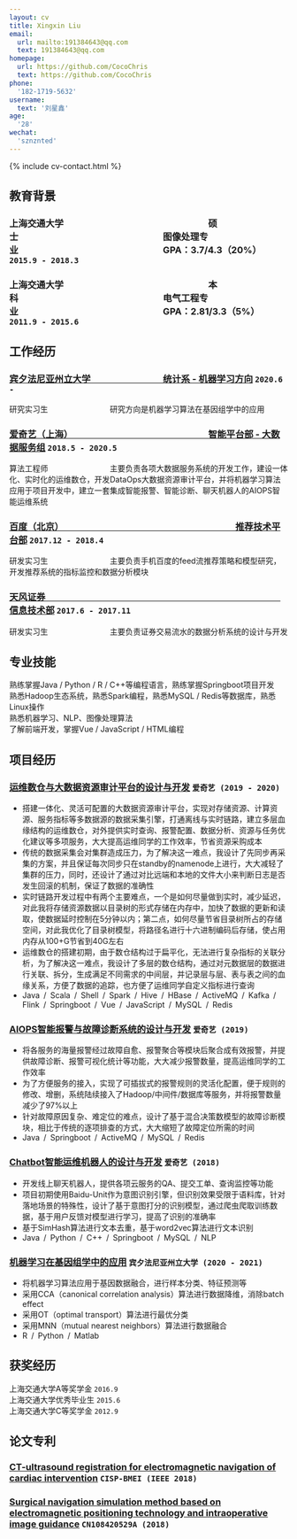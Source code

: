 ```yaml
---
layout: cv
title: Xingxin Liu
email:
  url: mailto:191384643@qq.com
  text: 191384643@qq.com
homepage:
  url: https://github.com/CocoChris
  text: https://github.com/CocoChris
phone:
  '182-1719-5632'
username:
  text: '刘星鑫'
age:
  '28'
wechat:
  'sznznted'
---
```


<!-- # Xingxin **Liu** -->

<!--
include contact information from the front matter
Supported arguments:
    - homepage: url, text
    - phone
    - email
-->

{% include cv-contact.html %}

## 教育背景

### **上海交通大学&emsp;&emsp;&emsp;&emsp;&emsp;&emsp;&emsp;&emsp;&emsp;&emsp;&emsp;&emsp;&emsp;&emsp;&emsp;&emsp;硕士&emsp;&emsp;&emsp;&emsp;&emsp;&emsp;&emsp;&emsp;&emsp;&emsp;&emsp;&emsp;&emsp;&emsp;&emsp;&emsp;图像处理专业&emsp;&emsp;&emsp;&emsp;&emsp;&emsp;&emsp;&emsp;&emsp;&emsp;&emsp;&emsp;&emsp;&emsp;&emsp;&emsp;GPA：3.7/4.3（20%）** `2015.9 - 2018.3`

### **上海交通大学&emsp;&emsp;&emsp;&emsp;&emsp;&emsp;&emsp;&emsp;&emsp;&emsp;&emsp;&emsp;&emsp;&emsp;&emsp;&emsp;本科&emsp;&emsp;&emsp;&emsp;&emsp;&emsp;&emsp;&emsp;&emsp;&emsp;&emsp;&emsp;&emsp;&emsp;&emsp;&emsp;电气工程专业&emsp;&emsp;&emsp;&emsp;&emsp;&emsp;&emsp;&emsp;&emsp;&emsp;&emsp;&emsp;&emsp;&emsp;&emsp;&emsp;GPA：2.81/3.3（5%）** `2011.9 - 2015.6`

## 工作经历

### [**宾夕法尼亚州立大学&emsp;&emsp;&emsp;&emsp;&emsp;&emsp;&emsp;&emsp;统计系 - 机器学习方向**]() `2020.6 -`

研究实习生&emsp;&emsp;&emsp;&emsp;&emsp;&emsp;&emsp;&emsp;研究方向是机器学习算法在基因组学中的应用<br>

### [**爱奇艺（上海）&emsp;&emsp;&emsp;&emsp;&emsp;&emsp;&emsp;&emsp;&emsp;&emsp;&emsp;&emsp;&emsp;&emsp;&emsp;智能平台部 - 大数据服务组**]() `2018.5 - 2020.5`

算法工程师&emsp;&emsp;&emsp;&emsp;&emsp;&emsp;&emsp;&emsp;主要负责各项大数据服务系统的开发工作，建设一体化、实时化的运维数仓，开发DataOps大数据资源审计平台，并将机器学习算法应用于项目开发中，建立一套集成智能报警、智能诊断、聊天机器人的AIOPS智能运维系统<br>

### [**百度（北京）&emsp;&emsp;&emsp;&emsp;&emsp;&emsp;&emsp;&emsp;&emsp;&emsp;&emsp;&emsp;&emsp;&emsp;&emsp;&emsp;&emsp;&emsp;&emsp;推荐技术平台部**]() `2017.12 - 2018.4`

研发实习生&emsp;&emsp;&emsp;&emsp;&emsp;&emsp;&emsp;&emsp;主要负责手机百度的feed流推荐策略和模型研究，开发推荐系统的指标监控和数据分析模块<br>

### [**天风证券&emsp;&emsp;&emsp;&emsp;&emsp;&emsp;&emsp;&emsp;&emsp;&emsp;&emsp;&emsp;&emsp;&emsp;&emsp;&emsp;&emsp;&emsp;&emsp;&emsp;&emsp;&emsp;&emsp;&emsp;&emsp;&emsp;信息技术部**]() `2017.6 - 2017.11`

研发实习生&emsp;&emsp;&emsp;&emsp;&emsp;&emsp;&emsp;&emsp;主要负责证券交易流水的数据分析系统的设计与开发<br>

## 专业技能

熟练掌握Java / Python / R / C++等编程语言，熟练掌握Springboot项目开发<br>
熟悉Hadoop生态系统，熟悉Spark编程，熟悉MySQL / Redis等数据库，熟悉Linux操作<br>
熟悉机器学习、NLP、图像处理算法<br>
了解前端开发，掌握Vue / JavaScript / HTML编程<br>

## 项目经历

### [**运维数仓与大数据资源审计平台的设计与开发**]() `爱奇艺 (2019 - 2020)`

- 搭建一体化、灵活可配置的大数据资源审计平台，实现对存储资源、计算资源、服务指标等多数据源的数据采集引擎，打通离线与实时链路，建立多层血缘结构的运维数仓，对外提供实时查询、报警配置、数据分析、资源与任务优化建议等多项服务，大大提高运维同学的工作效率，节省资源采购成本<br>
- 传统的数据采集会对集群造成压力，为了解决这一难点，我设计了先同步再采集的方案，并且保证每次同步只在standby的namenode上进行，大大减轻了集群的压力，同时，还设计了通过对比远端和本地的文件大小来判断日志是否发生回滚的机制，保证了数据的准确性<br>
- 实时链路开发过程中有两个主要难点，一个是如何尽量做到实时，减少延迟，对此我将存储资源数据以目录树的形式存储在内存中，加快了数据的更新和读取，使数据延时控制在5分钟以内；第二点，如何尽量节省目录树所占的存储空间，对此我优化了目录树模型，将路径名进行十六进制编码后存储，使占用内存从100+G节省到40G左右<br>
- 运维数仓的搭建初期，由于数仓结构过于扁平化，无法进行复杂指标的关联分析，为了解决这一难点，我设计了多层的数仓结构，通过对元数据层的数据进行关联、拆分，生成满足不同需求的中间层，并记录层与层、表与表之间的血缘关系，方便了数据的追踪，也方便了运维同学自定义指标进行查询<br>
- Java&ensp;/&ensp;Scala&ensp;/&ensp;Shell&ensp;/&ensp;Spark&ensp;/&ensp;Hive&ensp;/&ensp;HBase&ensp;/&ensp;ActiveMQ&ensp;/&ensp;Kafka&ensp;/&ensp;Flink&ensp;/&ensp;Springboot&ensp;/&ensp;Vue&ensp;/&ensp;JavaScript&ensp;/&ensp;MySQL&ensp;/&ensp;Redis<br>

### [**AIOPS智能报警与故障诊断系统的设计与开发**]() `爱奇艺 (2019)`
- 将各服务的海量报警经过故障自愈、报警聚合等模块后聚合成有效报警，并提供故障诊断、报警可视化统计等功能，大大减少报警数量，提高运维同学的工作效率<br>
- 为了方便服务的接入，实现了可插拔式的报警规则的灵活化配置，便于规则的修改、增删，系统陆续接入了Hadoop/中间件/数据库等服务，并将报警数量减少了97%以上<br>
- 针对故障原因复杂、难定位的难点，设计了基于混合决策数模型的故障诊断模块，相比于传统的逐项排查的方式，大大缩短了故障定位所需的时间<br>
- Java&ensp;/&ensp;Springboot&ensp;/&ensp;ActiveMQ&ensp;/&ensp;MySQL&ensp;/&ensp;Redis<br>

### [**Chatbot智能运维机器人的设计与开发**]() `爱奇艺 (2018)`
- 开发线上聊天机器人，提供各项云服务的QA、提交工单、查询监控等功能<br>
- 项目初期使用Baidu-Unit作为意图识别引擎，但识别效果受限于语料库，针对落地场景的特殊性，设计了基于意图打分的识别模型，通过爬虫爬取训练数据，基于用户反馈对模型进行学习，提高了识别的准确率<br>
- 基于SimHash算法进行文本去重，基于word2vec算法进行文本识别<br>
- Java&ensp;/&ensp;Python&ensp;/&ensp;C++&ensp;/&ensp;Springboot&ensp;/&ensp;MySQL&ensp;/&ensp;NLP<br>

### [**机器学习在基因组学中的应用**]() `宾夕法尼亚州立大学 (2020 - 2021)`
- 将机器学习算法应用于基因数据融合，进行样本分类、特征预测等<br>
- 采用CCA（canonical correlation analysis）算法进行数据降维，消除batch effect<br>
- 采用OT（optimal transport）算法进行最优分类<br>
- 采用MNN（mutual nearest neighbors）算法进行数据融合<br>
- R&ensp;/&ensp;Python&ensp;/&ensp;Matlab<br>

## 获奖经历

上海交通大学A等奖学金 `2016.9` <br>
上海交通大学优秀毕业生 `2015.6` <br>
上海交通大学C等奖学金 `2012.9` <br>

## 论文专利

### [**CT-ultrasound registration for electromagnetic navigation of cardiac intervention**](https://ieeexplore.ieee.org/abstract/document/8302189) `CISP-BMEI (IEEE 2018)`
### [**Surgical navigation simulation method based on electromagnetic positioning technology and intraoperative image guidance**]() `CN108420529A (2018)`

<!-- ### Footer

Last updated: May 2013 -->
